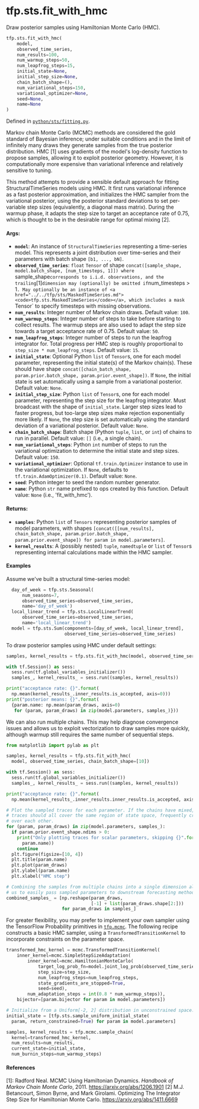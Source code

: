 <div itemscope itemtype="http://developers.google.com/ReferenceObject">
<meta itemprop="name" content="tfp.sts.fit_with_hmc" />
<meta itemprop="path" content="Stable" />
</div>

# tfp.sts.fit_with_hmc

Draw posterior samples using Hamiltonian Monte Carlo (HMC).

``` python
tfp.sts.fit_with_hmc(
    model,
    observed_time_series,
    num_results=100,
    num_warmup_steps=50,
    num_leapfrog_steps=15,
    initial_state=None,
    initial_step_size=None,
    chain_batch_shape=(),
    num_variational_steps=150,
    variational_optimizer=None,
    seed=None,
    name=None
)
```



Defined in [`python/sts/fitting.py`](https://github.com/tensorflow/probability/tree/master/tensorflow_probability/python/sts/fitting.py).

<!-- Placeholder for "Used in" -->

Markov chain Monte Carlo (MCMC) methods are considered the gold standard of
Bayesian inference; under suitable conditions and in the limit of infinitely
many draws they generate samples from the true posterior distribution. HMC [1]
uses gradients of the model's log-density function to propose samples,
allowing it to exploit posterior geometry. However, it is computationally more
expensive than variational inference and relatively sensitive to tuning.

This method attempts to provide a sensible default approach for fitting
StructuralTimeSeries models using HMC. It first runs variational inference as
a fast posterior approximation, and initializes the HMC sampler from the
variational posterior, using the posterior standard deviations to set
per-variable step sizes (equivalently, a diagonal mass matrix). During the
warmup phase, it adapts the step size to target an acceptance rate of 0.75,
which is thought to be in the desirable range for optimal mixing [2].


#### Args:

* <b>`model`</b>: An instance of `StructuralTimeSeries` representing a
  time-series model. This represents a joint distribution over
  time-series and their parameters with batch shape `[b1, ..., bN]`.
* <b>`observed_time_series`</b>: `float` `Tensor` of shape
  `concat([sample_shape, model.batch_shape, [num_timesteps, 1]]) where
  `sample_shape` corresponds to i.i.d. observations, and the trailing `[1]`
  dimension may (optionally) be omitted if `num_timesteps > 1`. May
  optionally be an instance of <a href="../../tfp/sts/MaskedTimeSeries.md"><code>tfp.sts.MaskedTimeSeries</code></a>, which includes
  a mask `Tensor` to specify timesteps with missing observations.
* <b>`num_results`</b>: Integer number of Markov chain draws.
  Default value: `100`.
* <b>`num_warmup_steps`</b>: Integer number of steps to take before starting to
  collect results. The warmup steps are also used to adapt the step size
  towards a target acceptance rate of 0.75.
  Default value: `50`.
* <b>`num_leapfrog_steps`</b>: Integer number of steps to run the leapfrog integrator
  for. Total progress per HMC step is roughly proportional to
  `step_size * num_leapfrog_steps`.
  Default value: `15`.
* <b>`initial_state`</b>: Optional Python `list` of `Tensor`s, one for each model
  parameter, representing the initial state(s) of the Markov chain(s). These
  should have shape `concat([chain_batch_shape, param.prior.batch_shape,
  param.prior.event_shape])`. If `None`, the initial state is set
  automatically using a sample from a variational posterior.
  Default value: `None`.
* <b>`initial_step_size`</b>: Python `list` of `Tensor`s, one for each model parameter,
  representing the step size for the leapfrog integrator. Must
  broadcast with the shape of `initial_state`. Larger step sizes lead to
  faster progress, but too-large step sizes make rejection exponentially
  more likely. If `None`, the step size is set automatically using the
  standard deviation of a variational posterior.
  Default value: `None`.
* <b>`chain_batch_shape`</b>: Batch shape (Python `tuple`, `list`, or `int`) of chains
  to run in parallel.
  Default value: `[]` (i.e., a single chain).
* <b>`num_variational_steps`</b>: Python `int` number of steps to run the variational
  optimization to determine the initial state and step sizes.
  Default value: `150`.
* <b>`variational_optimizer`</b>: Optional `tf.train.Optimizer` instance to use in
  the variational optimization. If `None`, defaults to
  `tf.train.AdamOptimizer(0.1)`.
  Default value: `None`.
* <b>`seed`</b>: Python integer to seed the random number generator.
* <b>`name`</b>: Python `str` name prefixed to ops created by this function.
  Default value: `None` (i.e., 'fit_with_hmc').


#### Returns:

* <b>`samples`</b>: Python `list` of `Tensors` representing posterior samples of model
  parameters, with shapes `[concat([[num_results], chain_batch_shape,
  param.prior.batch_shape, param.prior.event_shape]) for param in
  model.parameters]`.
* <b>`kernel_results`</b>: A (possibly nested) `tuple`, `namedtuple` or `list` of
  `Tensor`s representing internal calculations made within the HMC sampler.

#### Examples

Assume we've built a structural time-series model:

```python
  day_of_week = tfp.sts.Seasonal(
      num_seasons=7,
      observed_time_series=observed_time_series,
      name='day_of_week')
  local_linear_trend = tfp.sts.LocalLinearTrend(
      observed_time_series=observed_time_series,
      name='local_linear_trend')
  model = tfp.sts.Sum(components=[day_of_week, local_linear_trend],
                      observed_time_series=observed_time_series)
```

To draw posterior samples using HMC under default settings:

```python
samples, kernel_results = tfp.sts.fit_with_hmc(model, observed_time_series)

with tf.Session() as sess:
  sess.run(tf.global_variables_initializer())
  samples_, kernel_results_ = sess.run((samples, kernel_results))

print("acceptance rate: {}".format(
  np.mean(kernel_results_.inner_results.is_accepted, axis=0)))
print("posterior means: {}".format(
  {param.name: np.mean(param_draws, axis=0)
   for (param, param_draws) in zip(model.parameters, samples_)}))
```

We can also run multiple chains. This may help diagnose convergence issues
and allows us to exploit vectorization to draw samples more quickly, although
warmup still requires the same number of sequential steps.

```python
from matplotlib import pylab as plt

samples, kernel_results = tfp.sts.fit_with_hmc(
  model, observed_time_series, chain_batch_shape=[10])

with tf.Session() as sess:
  sess.run(tf.global_variables_initializer())
  samples_, kernel_results_ = sess.run((samples, kernel_results))

print("acceptance rate: {}".format(
  np.mean(kernel_results_.inner_results.inner_results.is_accepted, axis=0)))

# Plot the sampled traces for each parameter. If the chains have mixed, their
# traces should all cover the same region of state space, frequently crossing
# over each other.
for (param, param_draws) in zip(model.parameters, samples_):
  if param.prior.event_shape.ndims > 0:
    print("Only plotting traces for scalar parameters, skipping {}".format(
      param.name))
    continue
  plt.figure(figsize=[10, 4])
  plt.title(param.name)
  plt.plot(param_draws)
  plt.ylabel(param.name)
  plt.xlabel("HMC step")

# Combining the samples from multiple chains into a single dimension allows
# us to easily pass sampled parameters to downstream forecasting methods.
combined_samples_ = [np.reshape(param_draws,
                                [-1] + list(param_draws.shape[2:]))
                     for param_draws in samples_]
```

For greater flexibility, you may prefer to implement your own sampler using
the TensorFlow Probability primitives in <a href="../../tfp/mcmc.md"><code>tfp.mcmc</code></a>. The following recipe
constructs a basic HMC sampler, using a `TransformedTransitionKernel` to
incorporate constraints on the parameter space.

```python
transformed_hmc_kernel = mcmc.TransformedTransitionKernel(
    inner_kernel=mcmc.SimpleStepSizeAdaptation(
        inner_kernel=mcmc.HamiltonianMonteCarlo(
            target_log_prob_fn=model.joint_log_prob(observed_time_series),
            step_size=step_size,
            num_leapfrog_steps=num_leapfrog_steps,
            state_gradients_are_stopped=True,
            seed=seed),
        num_adaptation_steps = int(0.8 * num_warmup_steps)),
    bijector=[param.bijector for param in model.parameters])

# Initialize from a Uniform[-2, 2] distribution in unconstrained space.
initial_state = [tfp.sts.sample_uniform_initial_state(
  param, return_constrained=True) for param in model.parameters]

samples, kernel_results = tfp.mcmc.sample_chain(
  kernel=transformed_hmc_kernel,
  num_results=num_results,
  current_state=initial_state,
  num_burnin_steps=num_warmup_steps)
```

#### References

[1]: Radford Neal. MCMC Using Hamiltonian Dynamics. _Handbook of Markov Chain
     Monte Carlo_, 2011. https://arxiv.org/abs/1206.1901
[2]  M.J. Betancourt, Simon Byrne, and Mark Girolami. Optimizing The
     Integrator Step Size for Hamiltonian Monte Carlo.
     https://arxiv.org/abs/1411.6669